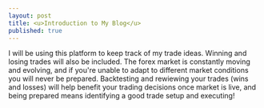 ```yaml
---
layout: post
title: <u>Introduction to My Blog</u>
published: true
---
```


I will be using this platform to keep track of my trade ideas. Winning and losing trades will also be included. The forex market is constantly moving and evolving, and if you're unable to adapt to different market conditions you will never be prepared. Backtesting and rewiewing your trades (wins and losses) will help benefit your trading decisions once market is live, and being prepared means identifying a good trade setup and executing!

